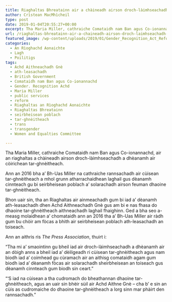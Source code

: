 ```yaml
---
title: Riaghaltas Bhreatainn air a chàineadh airson droch-làimhseachadh a dhèanamh air còirichean tar-ghnèitheach
author: Crìstean MacMhìcheil
type: post
date: 2019-01-04T20:55:27+00:00
excerpt: Tha Maria Miller, cathraiche Comataidh nam Ban agus Co-ionannachd, air an riaghaltas a chàineadh airson droch-làimhseachadh a dhèanamh air còirichean tar-ghnèitheach.
url: /riaghaltas-bhreatainn-air-a-chaineadh-airson-droch-laimhseachadh-a-dheanamh-air-coirichean-tar-ghneitheach/
featured_image: /wp-content/uploads/2019/01/Gender_Recognition_Act_Reforms.png
categories:
  - An Rìoghachd Aonaichte
  - Lagh
  - Poilitigs
tags:
  - Achd Aithneachadh Gnè
  - ath-leasachadh
  - British Government
  - Comataidh nam Ban agus Co-ionannachd
  - Gender. Recognition Achd
  - Maria Miller
  - public services
  - reform
  - Riaghaltas an Rìoghachd Aonaichte
  - Riaghaltas Bhreatainn
  - seirbheisean poblach
  - tar-ghnèitheach
  - trans
  - transgender
  - Women and Equalties Committee

---
```

Tha Maria Miller, cathraiche Comataidh nam Ban agus Co-ionannachd, air an riaghaltas a chàineadh airson droch-làimhseachadh a dhèanamh air còirichean tar-ghnèitheach.

Ann an 2016 bha a’ Bh-Uas Miller na cathraiche rannsachadh air cùisean tar-ghnèitheach a mhol grunn atharrachaidhean laghail gus dèanamh cinnteach gu bi seirbheisean poblach a’ solarachadh airson feuman dhaoine tar-ghnèitheach.

Bhon uair sin, tha an Riaghaltas air ainmeachadh gum bi iad a’ dèanamh ath-leasachadh dhen Achd Aithneachadh Gnè gus am bi e nas fhasa do dhaoine tar-ghnèitheach aithneachadh laghail fhaighinn. Ged a bha seo a-measg molaidhean a’ chomataidh ann an 2016 tha a’ Bh-Uas Miller air ràdh gum bu chòir am fòcas a bhith air seirbheisean poblach ath-leasachadh an toiseach.

Ann an aithris ris _The Press Association_, thuirt i:

“Tha mi a’ smaointinn gu bheil iad air droch-làimhseachadh a dhèanamh air an dòigh anns a bheil iad a’ dèiligeadh ri cùisean tar-ghnèitheach agus nam biodh iad a’ coimhead gu cùramach air an aithisg comataidh agam gum biodh iad a’ dèanamh fòcas air solarachadh sheirbheisean an toiseach gus dèanamh cinnteach gum biodh sin ceart.&#8221;

&#8220;&#8216;S iad na cùisean a tha cudromach do bheathannan dhaoine tar-ghnèitheach, agus an uair sin bhèir sùil air Achd Aithne Gnè &#8211; cha b&#8217; e sin an cùis as cudromaiche do dhaoine tar-ghnèitheach a lorg sinn mar phàirt den rannsachadh.&#8221;